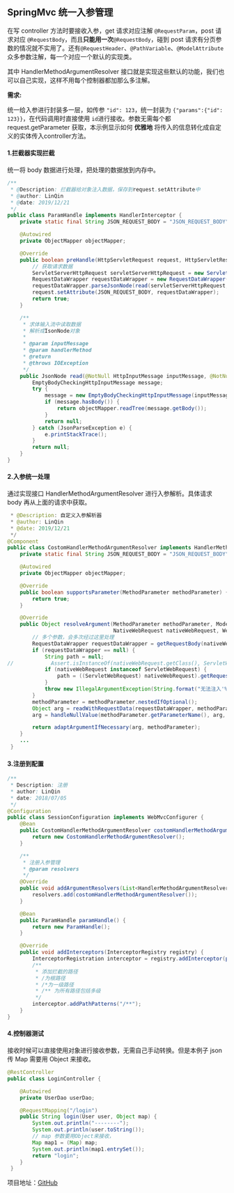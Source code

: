 ## SpringMvc 统一入参管理

在写 controller 方法时要接收入参，get 请求对应注解 `@RequestParam`，post 请求对应 `@RequestBody`，而且**只能用一次**`@RequestBody`，碰到 post 请求有分页参数的情况就不实用了。还有`@RequestHeader`、`@PathVariable`、`@ModelAttribute`众多参数注解，每一个对应一个默认的实现类。

其中 HandlerMethodArgumentResolver 接口就是实现这些默认的功能，我们也可以自己实现，这样不用每个控制器都加那么多注解。

**需求:**

统一给入参进行封装多一层，如传参 `"id": 123`，统一封装为 `{"params":{"id": 123}}`，在代码调用时直接使用 `id`进行接收。参数无需每个都 request.getParameter 获取，本示例显示如何 **优雅地** 将传入的信息转化成自定义的实体传入controller方法。

#### 1.拦截器实现拦截

统一将 body 数据进行处理，把处理的数据放到内存中。

```java
/**
 * @Description: 拦截器给对象注入数据，保存到request.setAttribute中
 * @author: LinQin
 * @date: 2019/12/21
 */
public class ParamHandle implements HandlerInterceptor {
    private static final String JSON_REQUEST_BODY = "JSON_REQUEST_BODY";

    @Autowired
    private ObjectMapper objectMapper;

    @Override
    public boolean preHandle(HttpServletRequest request, HttpServletResponse response, Object handler) throws Exception {
        // 获取请求数据
        ServletServerHttpRequest servletServerHttpRequest = new ServletServerHttpRequest(request);
        RequestDataWrapper requestDataWrapper = new RequestDataWrapper(true);
        requestDataWrapper.parseJsonNode(read(servletServerHttpRequest, (HandlerMethod) handler));
        request.setAttribute(JSON_REQUEST_BODY, requestDataWrapper);
        return true;
    }

    /**
     * 求体输入流中读取数据
     * 解析成IsonNode对象
     *
     * @param inputMessage
     * @param handlerMethod
     * @return
     * @throws IOException
     */
    public JsonNode read(@NotNull HttpInputMessage inputMessage, @NotNull HandlerMethod handlerMethod) throws IOException {
        EmptyBodyCheckingHttpInputMessage message;
        try {
            message = new EmptyBodyCheckingHttpInputMessage(inputMessage);
            if (message.hasBody()) {
                return objectMapper.readTree(message.getBody());
            }
            return null;
        } catch (JsonParseException e) {
            e.printStackTrace();
        }
        return null;
    }
}
```

#### 2.入参统一处理

通过实现接口 HandlerMethodArgumentResolver 进行入参解析。具体请求 body 再从上面的请求中获取。

```java
 * @Description: 自定义入参解析器
 * @author: LinQin
 * @date: 2019/12/21
 */
@Component
public class CostomHandlerMethodArgumentResolver implements HandlerMethodArgumentResolver {
    private static final String JSON_REQUEST_BODY = "JSON_REQUEST_BODY";

    @Autowired
    private ObjectMapper objectMapper;

    @Override
    public boolean supportsParameter(MethodParameter methodParameter) {
        return true;
    }

    @Override
    public Object resolveArgument(MethodParameter methodParameter, ModelAndViewContainer modelAndViewContainer,
                                  NativeWebRequest nativeWebRequest, WebDataBinderFactory webDataBinderFactory) throws Exception {
        // 多个参数，会多次经过这里处理
        RequestDataWrapper requestDataWrapper = getRequestBody(nativeWebRequest);
        if (requestDataWrapper == null) {
            String path = null;
//            Assert.isInstanceOf(nativeWebRequest.getClass(), ServletWebRequest.class);
            if (nativeWebRequest instanceof ServletWebRequest) {
                path = ((ServletWebRequest) nativeWebRequest).getRequest().getServletPath();
            }
            throw new IllegalArgumentException(String.format("无法注入'%s'参数，当前不是JSON请求, path=%s", methodParameter.getParameterName(), path != null ? path : methodParameter.getMethod()));
        }
        methodParameter = methodParameter.nestedIfOptional();
        Object arg = readWithRequestData(requestDataWrapper, methodParameter, methodParameter.getNestedGenericParameterType());
        arg = handleNullValue(methodParameter.getParameterName(), arg, methodParameter.getParameterType());

        return adaptArgumentIfNecessary(arg, methodParameter);
    }
    ...
 }
```

#### 3.注册到配置

```java
/**
 * Description: 注册
 * author: LinQin
 * date: 2018/07/05
 */
@Configuration
public class SessionConfiguration implements WebMvcConfigurer {
    @Bean
    public CostomHandlerMethodArgumentResolver costomHandlerMethodArgumentResolver() {
        return new CostomHandlerMethodArgumentResolver();
    }

    /**
     * 注册入参管理
     * @param resolvers
     */
    @Override
    public void addArgumentResolvers(List<HandlerMethodArgumentResolver> resolvers) {
        resolvers.add(costomHandlerMethodArgumentResolver());
    }

    @Bean
    public ParamHandle paramHandle() {
        return new ParamHandle();
    }

    @Override
    public void addInterceptors(InterceptorRegistry registry) {
        InterceptorRegistration interceptor = registry.addInterceptor(paramHandle());
        /**
         * 添加拦截的路径
         * /为根路径
         * /*为一级路径
         * /** 为所有路径包括多级
         */
        interceptor.addPathPatterns("/**");
    }
}
```

#### 4.控制器测试

接收时候可以直接使用对象进行接收参数，无需自己手动转换。但是本例子 json 传 Map 需要用 Object 来接收。

```java
@RestController
public class LoginController {

    @Autowired
    private UserDao userDao;

    @RequestMapping("/login")
    public String login(User user, Object map) {
        System.out.println("--------");
        System.out.println(user.toString());
        // map 参数要用Object来接收，
        Map map1 = (Map) map;
        System.out.println(map1.entrySet());
        return "login";
    }
 }
```



项目地址：[GitHub](https://github.com/linqin07/Spring-boot/tree/master/spring-boot-handerlinterceptor)